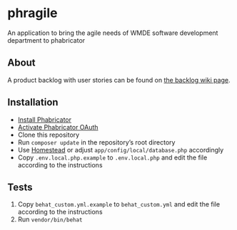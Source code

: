 phragile
========

An application to bring the agile needs of WMDE software development department to phabricator

## About
A product backlog with user stories can be found on [the backlog wiki page](https://github.com/wmde/phragile/wiki/Backlog).

## Installation
* [Install Phabricator](https://secure.phabricator.com/book/phabricator/article/installation_guide/)
* [Activate Phabricator OAuth](https://github.com/wmde/phragile/wiki/Activating-Phabricator-OAuth)
* Clone this repository
* Run `composer update` in the repository’s root directory
* Use [Homestead](http://laravel.com/docs/4.2/homestead) or adjust `app/config/local/database.php` accordingly
* Copy `.env.local.php.example` to `.env.local.php` and edit the file according to the instructions

## Tests
1. Copy `behat_custom.yml.example` to `behat_custom.yml` and edit the file according to the instructions
2. Run `vendor/bin/behat`
